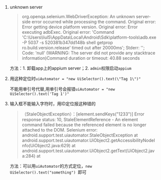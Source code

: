 1. unknown server

   > org.openqa.selenium.WebDriverException: An unknown server-side error occurred while processing the command. Original error: Error getting device platform version. Original error: Error executing adbExec. Original error: 'Command 'C\:\\Users\\liul5\\AppData\\Local\\Android\\Sdk\\platform-tools\\adb.exe -P 5037 -s 520381b347dd148b shell getprop ro.build.version.release' timed out after 20000ms'; Stderr: ''; Code: 'null' (WARNING: The server did not provide any stacktrace information)Command duration or timeout: 40.88 seconds

   方法：1. 卸载app上的appium server；2. `admin`权限启动`appium`

2. 用这种定位时`uiAutomator = "new UiSelector().text(\"Tag 1\")"`

   不能用单引号代替,用单引号会报错`uiAutomator = "new UiSelector().text('Tag 1')"`

3. 输入框不能输入字符时，用ID定位报这种错的

   > （StaleObjectException）：[element.sendKeys("1233")] Error response status: 10, StaleElementReference - An element command failed because the referenced element is no longer attached to the DOM. Selenium error: android.support.test.uiautomator.StaleObjectException at android.support.test.uiautomator.UiObject2.getAccessibilityNodeInfo(UiObject2.java:629) at android.support.test.uiautomator.UiObject2.getText(UiObject2.java:284) at

   方法：可以用`uiAutomator`的方式定位，`new UiSelector().text("something") `即可

 